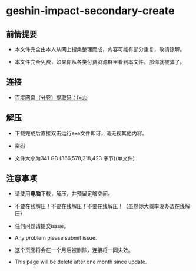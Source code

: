# geshin-impact-secondary-create

## 前情提要

* 本文件完全由本人从网上搜集整理而成，内容可能有部分重复，敬请谅解。

* 本文件完全免费，如果你从各类付费资源群里看到本文件，那你就被骗了。

## 连接

* [百度网盘（分卷）提取码：fxcb](https://pan.baidu.com/s/1rQ4GRTlBIwnBy8ukiMYjnA)

## 解压

* 下载完成后直接双击运行exe文件即可，请无视其他内容。

*  [密码](6gbwp6NmEEw&ZD%cW$#pj6BzruV5GnH$) 

* 文件大小为341 GB (366,578,218,423 字节)(单文件)

## 注意事项
 
* 请使用**电脑**下载，解压，并预留足够空间。

* 不要在线解压！不要在线解压！不要在线解压！（虽然你大概率没办法在线解压）

* 任何问题请提交issue。
  
* Any problem please submit issue.
  
* 这个页面将会在一个月后被删除，连接将一同失效。
  
* This page will be delete after one month since update.

  
